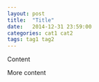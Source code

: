```yaml
---
layout: post
title:  "Title"
date:   2014-12-31 23:59:00
categories: cat1 cat2
tags: tag1 tag2
---
```


Content

<!--more-->

More content